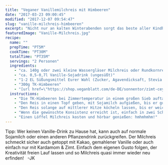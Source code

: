 ```yaml
---
title: "Veganer Vanillemilchreis mit Himbeeren"
date: "2017-03-23 09:00:45"
modified: "2017-12-07 09:54:47"
slug: "vanille-milchreis-himbeeren"
excerpt: "Nicht nur an kalten Winterabenden sorgt das beste aller Kindheits-Desserts für ein wohlig warmes Gefühl im Bauch. Gepimt mit frischen oder tiefgekühlten Beeren schmeckt Milchreis gleich doppelt so gut - egal zu welcher Tageszeit!"
featuredImage: "Vanille-Milchreis.jpg"
recipe:
  name: ""
  prepTime: "PT5M"
  cookTime: "PT30M"
  totalTime: "PT35M"
  servings: "2 Personen"
  ingredients:
    - "ca. 140g oder zwei kleine Wassergläser Milchreis oder Rundkornreis (Trockenmenge)"
    - "ca. 0,5-0,7l Vanille-Sojadrink (ungesüßt)"
    - "1-2 EL Süßungsmittel Eurer Wahl (Zucker, Agavendicksaft, Stevia...)"
    - "300g TK-Himbeeren"
    - "[url href=\"https://shop.veganblatt.com/de-DE/sonnentor/zimt-ceylon-gemahlen\" target=\"_blank\"]Zimt[/url] & [url href=\"https://shop.veganblatt.com/de-DE/sonnentor/kardamom\" target=\"_blank\"]Kardamom[/url]"
  instructions:
    - "Die TK-Himbeeren bei Zimmertemperatur in einem großen Sieb auftauen & abtropfen lassen. Wenn dafür keine Zeit bleibt, die Beeren einfach langsam und bei kleiner Flamme in einem Topf erwärmen."
    - "Den Reis in einen Topf geben, mit Sojamilch aufgießen, bis er gut bedeckt ist, und langsam zum Köcheln bringen."
    - "Den Reis solange auf mittlerer Hitze köcheln lassen, bis er weich geworden ist. Immer wieder mit Sojamilch aufgießen und ständig umrühren."
    - "Wenn die gewünschte Konsistenz erreicht ist, einfach in zwei Schüsseln portionieren, mit den aufgetauten Beeren toppen und mit Zimt bestreuen."
    - "Einen Löffel Milchreis kosten und hörbar genießen: hmhmhmhm!"
---
```


Tipp: Wer keinen Vanille-Drink zu Hause hat, kann auch auf normale Sojamilch oder einen anderen Pflanzendrink zurückgreifen. Der Milchreis schmeckt sicher auch getoppt mit Kakao, gemahlener Vanille oder auch einfach nur mit Kardamom & Zimt. Einfach dem eigenen Gusto folgen, der Kreativität freien Lauf lassen und so Milchreis quasi immer wieder neu erfinden!   -JK